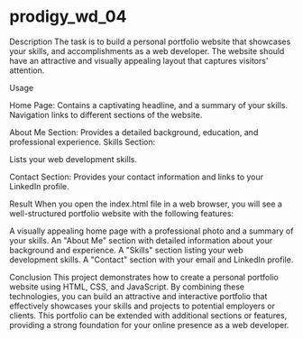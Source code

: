 # prodigy_wd_04

Description
The task is to build a personal portfolio website that showcases your skills, and accomplishments as a web developer. The website should have an attractive and visually appealing layout that captures visitors' attention.

Usage

Home Page:
Contains a captivating headline, and a summary of your skills.
Navigation links to different sections of the website.

About Me Section:
Provides a detailed background, education, and professional experience.
Skills Section:

Lists your web development skills.


Contact Section:
Provides your contact information and links to your LinkedIn profile.

Result
When you open the index.html file in a web browser, you will see a well-structured portfolio website with the following features:

A visually appealing home page with a professional photo and a summary of your skills.
An "About Me" section with detailed information about your background and experience.
A "Skills" section listing your web development skills.
A "Contact" section with your email and LinkedIn profile.

Conclusion
This project demonstrates how to create a personal portfolio website using HTML, CSS, and JavaScript. By combining these technologies, you can build an attractive and interactive portfolio that effectively showcases your skills and projects to potential employers or clients. This portfolio can be extended with additional sections or features, providing a strong foundation for your online presence as a web developer.
